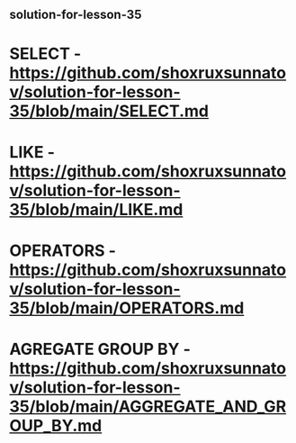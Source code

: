 ## solution-for-lesson-35
# SELECT - https://github.com/shoxruxsunnatov/solution-for-lesson-35/blob/main/SELECT.md
# LIKE - https://github.com/shoxruxsunnatov/solution-for-lesson-35/blob/main/LIKE.md
# OPERATORS - https://github.com/shoxruxsunnatov/solution-for-lesson-35/blob/main/OPERATORS.md
# AGREGATE GROUP BY - https://github.com/shoxruxsunnatov/solution-for-lesson-35/blob/main/AGGREGATE_AND_GROUP_BY.md
